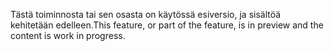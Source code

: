 <span data-ttu-id="6d9e3-101">Tästä toiminnosta tai sen osasta on käytössä esiversio, ja sisältöä kehitetään edelleen.</span><span class="sxs-lookup"><span data-stu-id="6d9e3-101">This feature, or part of the feature, is in preview and the content is work in progress.</span></span>